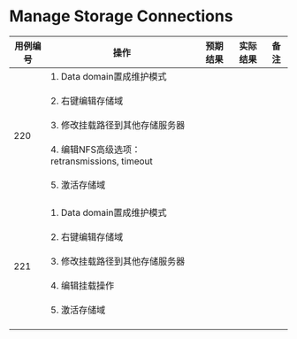 # Manage Storage Connections

|用例编号|操作|预期结果|实际结果|备注|
|--------|----|--------|--------|----|
|220|1.  Data domain置成维护模式<br/><br/>2.  右键编辑存储域<br/><br/>3.  修改挂载路径到其他存储服务器<br/><br/>4.  编辑NFS高级选项：retransmissions, timeout<br/><br/>5.  激活存储域<br/><br/>||||
|221|1.  Data domain置成维护模式<br/><br/>2.  右键编辑存储域<br/><br/>3.  修改挂载路径到其他存储服务器<br/><br/>4.  编辑挂载操作<br/><br/>5.  激活存储域<br/><br/>||||

